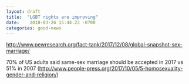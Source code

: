 ```yaml
---
layout: draft
title:  "LGBT rights are improving"
date:    2018-03-26 15:44:23 -0700
categories: good-news
---
```


http://www.pewresearch.org/fact-tank/2017/12/08/global-snapshot-sex-marriage/

70% of US adults said same-sex marriage should be accepted in 2017 vs 51% in 2007 (http://www.people-press.org/2017/10/05/5-homosexuality-gender-and-religion/)
